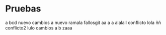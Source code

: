 # Pruebas
a bcd
nuevo
cambios
a
nuevo ramala
fallosgit aa
a
a
alalall
conflicto
lola
ññ
conflicto2
lulo
cambios
a
b
zaaa